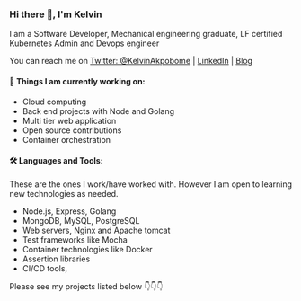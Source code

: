 ### Hi there 👋, I'm Kelvin

I am a Software Developer, Mechanical engineering graduate, LF certified Kubernetes Admin and Devops engineer

You can reach me on
[Twitter: @KelvinAkpobome](https://www.twitter.com/KelvinAkpobome) | 
[LinkedIn](https://www.linkedin.com/in/KelvinAkpobome) | 
[Blog](https://kelvinakpobome.hashnode.dev)


#### 🌱 Things I am currently working on: 
- Cloud computing
- Back end projects with Node and Golang
- Multi tier web application
- Open source contributions
- Container orchestration

#### 🛠️ Languages and Tools:
These are the ones I work/have worked with. However I am open to learning new technologies as needed.
- Node.js, Express, Golang
- MongoDB, MySQL, PostgreSQL
- Web servers, Nginx and Apache tomcat
- Test frameworks like Mocha
- Container technologies like Docker
- Assertion libraries
- CI/CD tools,


Please see my projects listed below 👇👇👇
